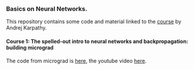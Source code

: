 ### Basics on Neural Networks.
This repository contains some code and material linked to the [course](https://karpathy.ai/zero-to-hero.html) by Andrej Karpathy.

#### Course 1: The spelled-out intro to neural networks and backpropagation: building micrograd
The code from micrograd is [here](https://github.com/karpathy/micrograd), the youtube video [here](https://www.youtube.com/watch?v=VMj-3S1tku0).